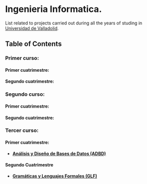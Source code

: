 # Ingenieria Informatica.
List related to projects carried out during all the years of studing in [Universidad de Valladolid](http://www.uva.es).

## Table of Contents

### Primer curso:
#### Primer cuatrimestre: 

#### Segundo cuatrimestre:



### Segundo curso:
#### Primer cuatrimestre: 

#### Segundo cuatrimestre:

### Tercer curso:
#### Primer cuatrimestre: 
- **[Análisis y Diseño de Bases de Datos (ADBD)](#item1)**


#### Segundo Cuatrimestre
- **[Gramáticas y Lenguajes Formales (GLF)](#item6)**

